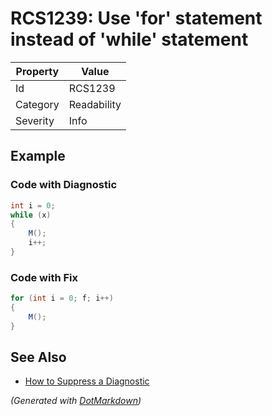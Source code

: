 # RCS1239: Use 'for' statement instead of 'while' statement

| Property | Value       |
| -------- | ----------- |
| Id       | RCS1239     |
| Category | Readability |
| Severity | Info        |

## Example

### Code with Diagnostic

```csharp
int i = 0;
while (x)
{
    M();
    i++;
}
```

### Code with Fix

```csharp
for (int i = 0; f; i++)
{
    M();
}
```

## See Also

* [How to Suppress a Diagnostic](../HowToConfigureAnalyzers.md#how-to-suppress-a-diagnostic)


*\(Generated with [DotMarkdown](http://github.com/JosefPihrt/DotMarkdown)\)*